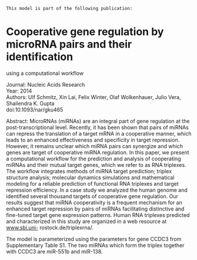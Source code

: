 
    
    
    This model is part of the following publication:

#  Cooperative gene regulation by microRNA pairs and their identification
using a computational workflow

Journal: Nucleic Acids Research  
Year: 2014  
Authors: Ulf Schmitz, Xin Lai, Felix Winter, Olaf Wolkenhauer, Julio Vera,
Shailendra K. Gupta  
doi:10.1093/nar/gku465

Abstract: MicroRNAs (miRNAs) are an integral part of gene regulation at the
post-transcriptional level. Recently, it has been shown that pairs of miRNAs
can repress the translation of a target mRNA in a cooperative manner, which
leads to an enhanced effectiveness and specificity in target repression.
However, it remains unclear which miRNA pairs can synergize and which genes
are target of cooperative miRNA regulation. In this paper, we present a
computational workflow for the prediction and analysis of cooperating miRNAs
and their mutual target genes, which we refer to as RNA triplexes. The
workflow integrates methods of miRNA target prediction; triplex structure
analysis; molecular dynamics simulations and mathematical modeling for a
reliable prediction of functional RNA triplexes and target repression
efficiency. In a case study we analyzed the human genome and identified
several thousand targets of cooperative gene regulation. Our results suggest
that miRNA cooperativity is a frequent mechanism for an enhanced target
repression by pairs of miRNAs facilitating distinctive and fine-tuned target
gene expression patterns. Human RNA triplexes predicted and characterized in
this study are organized in a web resource at www.sbi.uni-
rostock.de/triplexrna/.

The model is parameterized using the parameters for gene CCDC3 from
Supplementary Table S1. The two miRNAs which form the triplex together with
CCDC3 are miR-551b and miR-138.

